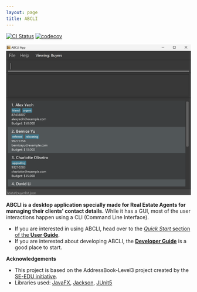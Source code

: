 ```yaml
---
layout: page
title: ABCLI
---
```


[![CI Status](https://github.com/se-edu/addressbook-level3/workflows/Java%20CI/badge.svg)](https://github.com/se-edu/addressbook-level3/actions)
[![codecov](https://codecov.io/gh/se-edu/addressbook-level3/branch/master/graph/badge.svg)](https://codecov.io/gh/se-edu/addressbook-level3)

![Ui](images/Ui.png)

**ABCLI is a desktop application specially made for Real Estate Agents for managing their clients' contact details.** While it has a GUI, most of the user interactions happen using a CLI (Command Line Interface).

* If you are interested in using ABCLI, head over to the [_Quick Start_ section of the **User Guide**](UserGuide.html#quick-start).
* If you are interested about developing ABCLI, the [**Developer Guide**](DeveloperGuide.html) is a good place to start.


**Acknowledgements**

* This project is based on the AddressBook-Level3 project created by the [SE-EDU initiative](https://se-education.org).
* Libraries used: [JavaFX](https://openjfx.io/), [Jackson](https://github.com/FasterXML/jackson), [JUnit5](https://github.com/junit-team/junit5)
